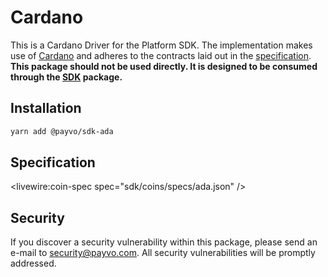 # Cardano

This is a Cardano Driver for the Platform SDK. The implementation makes use of [Cardano](https://cardano.org/) and adheres to the contracts laid out in the [specification](/docs/specification.md). **This package should not be used directly. It is designed to be consumed through the [SDK](/docs/sdk.md) package.**

## Installation

```bash
yarn add @payvo/sdk-ada
```

## Specification

<livewire:coin-spec spec="sdk/coins/specs/ada.json" />

## Security

If you discover a security vulnerability within this package, please send an e-mail to [security@payvo.com](mailto:security@payvo.com). All security vulnerabilities will be promptly addressed.
